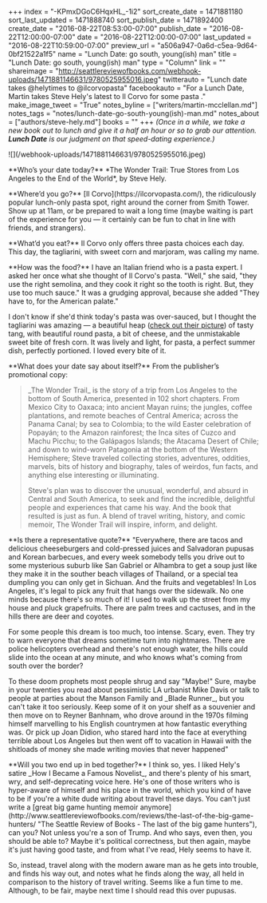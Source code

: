 +++
index = "-KPmxDGoC6HqxHL_-1i2"
sort_create_date = 1471881180
sort_last_updated = 1471888740
sort_publish_date = 1471892400
create_date = "2016-08-22T08:53:00-07:00"
publish_date = "2016-08-22T12:00:00-07:00"
date = "2016-08-22T12:00:00-07:00"
last_updated = "2016-08-22T10:59:00-07:00"
preview_url = "a506a947-0a6d-c5ea-9d64-0bf21522a1f5"
name = "Lunch Date: go south, young(ish) man"
title = "Lunch Date: go south, young(ish) man"
type = "Column"
link = ""
shareimage = "http://seattlereviewofbooks.com/webhook-uploads/1471881146631/9780525955016.jpeg"
twitterauto = "Lunch date takes @helytimes to @ilcorvopasta"
facebookauto = "For a Lunch Date, Martin takes Steve Hely's latest to Il Corvo for some pasta ."
make_image_tweet = "True"
notes_byline = ["writers/martin-mcclellan.md"]
notes_tags = "notes/lunch-date-go-south-young(ish)-man.md"
notes_about = ["authors/steve-hely.md"]
books = ""
+++
*(Once in a while, we take a new book out to lunch and give it a half an hour or so to grab our attention. **Lunch Date** is our judgment on that speed-dating experience.)*

<p class="image-left">![](/webhook-uploads/1471881146631/9780525955016.jpeg)</p>

<p class="noindent">**Who’s your date today?** *The Wonder Trail: True Stores from Los Angeles to the End of the World*, by Steve Hely.</p>

<p class="noindent">**Where’d you go?** [Il Corvo](https://ilcorvopasta.com/), the ridiculously popular lunch-only pasta spot, right around the corner from Smith Tower. Show up at 11am, or be prepared to wait a long time (maybe waiting is part of the experience for you &mdash; it certainly can be fun to chat in line with friends, and strangers).</p>

<p class="noindent">**What’d you eat?** Il Corvo only offers three pasta choices each day. This day, the tagliarini, with sweet corn and marjoram, was calling my name. </p>

<p class="noindent">**How was the food?** I have an Italian friend who is a pasta expert. I asked her once what she thought of Il Corvo's pasta. "Well," she said, "they use the right semolina, and they cook it right so the tooth is right. But, they use too much sauce." It was a grudging approval, because she added "They have to, for the American palate." </p>

I don't know if she'd think today's pasta was over-sauced, but I thought the tagliarini was amazing — a beautiful heap ([check out their picture](https://ilcorvopasta.com/2016/08/18/conchiglini-bianco-e-nero/ "Conchiglini, in Bianco e Nero! - Il Corvo Pasta")) of tasty tang, with beautiful round pasta, a bit of cheese, and the unmistakable sweet bite of fresh corn. It was lively and light, for pasta, a perfect summer dish, perfectly portioned. I loved every bite of it.

<p class="noindent">**What does your date say about itself?** From the publisher’s promotional copy:</p>

<blockquote><p>_The Wonder Trail_ is the story of a trip from Los Angeles to the bottom of South America, presented in 102 short chapters. From Mexico City to Oaxaca; into ancient Mayan ruins; the jungles, coffee plantations, and remote beaches of Central America; across the Panama Canal; by sea to Colombia; to the wild Easter celebration of Popayán; to the Amazon rainforest; the Inca sites of Cuzco and Machu Picchu; to the Galápagos Islands; the Atacama Desert of Chile; and down to wind-worn Patagonia at the bottom of the Western Hemisphere; Steve traveled collecting stories, adventures, oddities, marvels, bits of history and biography, tales of weirdos, fun facts, and anything else interesting or illuminating.</p>

<p>Steve's plan was to discover the unusual, wonderful, and absurd in Central and South America, to seek and find the incredible, delightful people and experiences that came his way. And the book that resulted is just as fun. A blend of travel writing, history, and comic memoir, The Wonder Trail will inspire, inform, and delight.</p>
</blockquote>

<p class="noindent">**Is there a representative quote?** "Everywhere, there are tacos and delicious cheeseburgers and cold-pressed juices and Salvadoran pupusas and Korean barbecues, and every week somebody tells you drive out to some mysterious suburb like San Gabriel or Alhambra to get a soup just like they make it in the souther beach villages of Thailand, or a special tea dumpling you can only get in Sichuan. And the fruits and vegetables! In Los Angeles, it's legal to pick any fruit that hangs over the sidewalk. No one minds because there's so much of it! I used to walk up the street from my house and pluck grapefruits. There are palm trees and cactuses, and in the hills there are deer and coyotes.</p>

<p>For some people this dream is too much, too intense. Scary, even. They try to warn everyone that dreams sometime turn into nightmares. There are police helicopters overhead and there's not enough water, the hills could slide into the ocean at any minute, and who knows what's coming from south over the border?</p>

<p>To these doom prophets most people shrug and say "Maybe!" Sure, maybe in your twenties you read about pessimistic LA urbanist Mike Davis or talk to people at parties about the Manson Family and _Blade Runner_, but you can't take it too seriously. Keep some of it on your shelf as a souvenier and then move on to Reyner Banhnam, who drove around in the 1970s filming himself marvelling to his English countrymen at how fantastic everything was. Or pick up Joan Didion, who stared hard into the face at everything terrible about Los Angeles but then went off to vacation in Hawaii with the shitloads of money she made writing movies that never happened"</p>

<p class="noindent">**Will you two end up in bed together?** I think so, yes. I liked Hely's satire _How I Became a Famous Novelist_, and there's plenty of his smart, wry, and self-deprecating voice here. He's one of those writers who is hyper-aware of himself and his place in the world, which you kind of have to be if you're a white dude writing about travel these days. You can't just write a [great big game hunting memoir anymore](http://www.seattlereviewofbooks.com/reviews/the-last-of-the-big-game-hunters/ "The Seattle Review of Books - The last of the big game hunters"), can you? Not unless you're a son of Trump. And who says, even then, you should be able to? Maybe it's political correctness, but then again, maybe it's just having good taste, and from what I've read, Hely seems to have it.</p>

So, instead, travel along with the modern aware man as he gets into trouble, and finds his way out, and notes what he finds along the way, all held in comparison to the history of travel writing. Seems like a fun time to me. Although, to be fair, maybe next time I should read this over pupusas.


